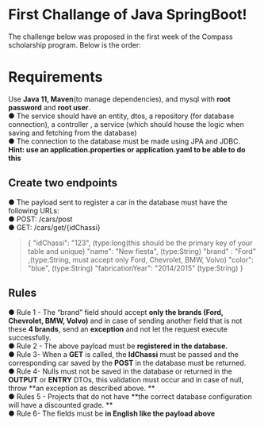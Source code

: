 ﻿# First Challange of Java SpringBoot!

The challenge below was proposed in the first week of the Compass scholarship program. Below is the order:


# Requirements

Use **Java 11, Maven**(to manage dependencies), and mysql with **root password** and **root user**. 
<br>
● The service should have an entity, dtos, a repository (for database connection), a controller , a service (which should house the logic when saving and fetching from the database)
<br>
● The connection to the database must be made using JPA and JDBC. **Hint: use an application.properties or application.yaml to be able to do this**

## Create two endpoints

● The payload sent to register a car in the database must have the following URLs:
<br> 
● POST: /cars/post 
<br>
● GET: /cars/get/{idChassi} 
>{
"idChassi": "123", (type:long(this should be the primary key of your table and unique) 
"name": "New fiesta", (type:String) 
"brand" : "Ford" ,(type:String, must accept only Ford, Chevrolet, BMW, Volvo) 
"color": "blue", (type:String) 
"fabricationYear": "2014/2015" (type:String) 
 }

## Rules

● Rule 1 - The “brand” field should accept **only the brands (Ford, Chevrolet, BMW, Volvo)** and in case of sending another field that is not these **4 brands**, send an **exception** and not let the request execute successfully. 
<br>
● Rule 2 - The above payload must be **registered in the database.** 
<br>
● Rule 3- When a **GET** is called, the **IdChassi** must be passed and the corresponding car saved by the **POST** in the database must be returned. 
<br>
● Rule 4- Nulls must not be saved in the database or returned in the **OUTPUT** or **ENTRY** DTOs, this validation must occur and in case of null, throw **an exception as described above. 
**
<br>
● Rules 5 - Projects that do not have **the correct database configuration will have a discounted grade. **
<br>
● Rule 6- The fields must be **in English like the payload above**


```
